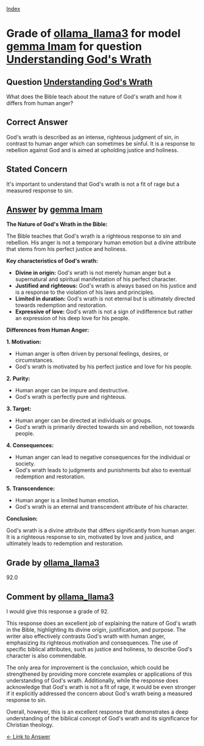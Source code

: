 
[Index](../../../../index.md)
# Grade of [ollama_llama3](../../../grading_models/ollama_llama3.md) for model [gemma Imam](../../../answering_models/gemma_Imam.md) for question [Understanding God's Wrath](../../../questions/Understanding_God_s_Wrath.md)

## Question [Understanding God's Wrath](../../../questions/Understanding_God_s_Wrath.md)
What does the Bible teach about the nature of God's wrath and how it differs from human anger?

## Correct Answer
God's wrath is described as an intense, righteous judgment of sin, in contrast to human anger which can sometimes be sinful. It is a response to rebellion against God and is aimed at upholding justice and holiness.

## Stated Concern
It's important to understand that God's wrath is not a fit of rage but a measured response to sin.

## [Answer](../Understanding_God_s_Wrath.md) by [gemma Imam](../../../answering_models/gemma_Imam.md)
**The Nature of God's Wrath in the Bible:**

The Bible teaches that God's wrath is a righteous response to sin and rebellion. His anger is not a temporary human emotion but a divine attribute that stems from his perfect justice and holiness.

**Key characteristics of God's wrath:**

* **Divine in origin:** God's wrath is not merely human anger but a supernatural and spiritual manifestation of his perfect character.
* **Justified and righteous:** God's wrath is always based on his justice and is a response to the violation of his laws and principles.
* **Limited in duration:** God's wrath is not eternal but is ultimately directed towards redemption and restoration.
* **Expressive of love:** God's wrath is not a sign of indifference but rather an expression of his deep love for his people.

**Differences from Human Anger:**

**1. Motivation:**
- Human anger is often driven by personal feelings, desires, or circumstances.
- God's wrath is motivated by his perfect justice and love for his people.

**2. Purity:**
- Human anger can be impure and destructive.
- God's wrath is perfectly pure and righteous.

**3. Target:**
- Human anger can be directed at individuals or groups.
- God's wrath is primarily directed towards sin and rebellion, not towards people.

**4. Consequences:**
- Human anger can lead to negative consequences for the individual or society.
- God's wrath leads to judgments and punishments but also to eventual redemption and restoration.

**5. Transcendence:**
- Human anger is a limited human emotion.
- God's wrath is an eternal and transcendent attribute of his character.

**Conclusion:**

God's wrath is a divine attribute that differs significantly from human anger. It is a righteous response to sin, motivated by love and justice, and ultimately leads to redemption and restoration.

## Grade by [ollama_llama3](../../../grading_models/ollama_llama3.md)
92.0

## Comment by [ollama_llama3](../../../grading_models/ollama_llama3.md)
I would give this response a grade of 92.

This response does an excellent job of explaining the nature of God's wrath in the Bible, highlighting its divine origin, justification, and purpose. The writer also effectively contrasts God's wrath with human anger, emphasizing its righteous motivation and consequences. The use of specific biblical attributes, such as justice and holiness, to describe God's character is also commendable.

The only area for improvement is the conclusion, which could be strengthened by providing more concrete examples or applications of this understanding of God's wrath. Additionally, while the response does acknowledge that God's wrath is not a fit of rage, it would be even stronger if it explicitly addressed the concern about God's wrath being a measured response to sin.

Overall, however, this is an excellent response that demonstrates a deep understanding of the biblical concept of God's wrath and its significance for Christian theology.

[&lt;- Link to Answer](../Understanding_God_s_Wrath.md)
